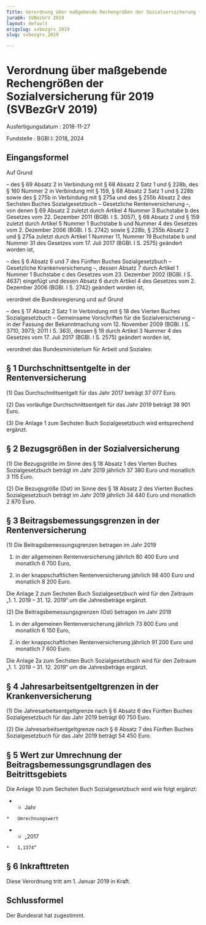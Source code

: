 ```yaml
---
Title: Verordnung über maßgebende Rechengrößen der Sozialversicherung für 2019
jurabk: SVBezGrV 2019
layout: default
origslug: svbezgrv_2019
slug: svbezgrv_2019

---
```


# Verordnung über maßgebende Rechengrößen der Sozialversicherung für 2019 (SVBezGrV 2019)

Ausfertigungsdatum
:   2018-11-27

Fundstelle
:   BGBl I: 2018, 2024


## Eingangsformel

Auf Grund

–   des § 69 Absatz 2 in Verbindung mit § 68 Absatz 2 Satz 1 und § 228b, des § 160 Nummer 2 in Verbindung mit § 159, § 68 Absatz 2 Satz 1 und § 228b sowie des § 275b in Verbindung mit § 275a und des § 255b Absatz 2 des Sechsten Buches Sozialgesetzbuch – Gesetzliche Rentenversicherung –, von denen § 69 Absatz 2 zuletzt durch Artikel 4 Nummer 3 Buchstabe b des Gesetzes vom 22. Dezember 2011 (BGBl. I S. 3057), § 68 Absatz 2 und § 159 zuletzt durch Artikel 5 Nummer 1 Buchstabe b und Nummer 4 des Gesetzes vom 2. Dezember 2006 (BGBl. I S. 2742) sowie § 228b, § 255b Absatz 2 und § 275a zuletzt durch Artikel 1 Nummer 11, Nummer 19 Buchstabe b und Nummer 31 des Gesetzes vom 17. Juli 2017 (BGBl. I S. 2575) geändert worden ist,


–   des § 6 Absatz 6 und 7 des Fünften Buches Sozialgesetzbuch – Gesetzliche Krankenversicherung –, dessen Absatz 7 durch Artikel 1 Nummer 1 Buchstabe c des Gesetzes vom 23. Dezember 2002 (BGBl. I S. 4637) eingefügt und dessen Absatz 6 durch Artikel 4 des Gesetzes vom 2. Dezember 2006 (BGBl. I S. 2742) geändert worden ist,



verordnet die Bundesregierung und auf Grund

–   des § 17 Absatz 2 Satz 1 in Verbindung mit § 18 des Vierten Buches Sozialgesetzbuch – Gemeinsame Vorschriften für die Sozialversicherung – in der Fassung der Bekanntmachung vom 12. November 2009 (BGBl. I S. 3710, 3973; 2011 I S. 363), dessen § 18 durch Artikel 3 Nummer 4 des Gesetzes vom 17. Juli 2017 (BGBl. I S. 2575) geändert worden ist,



verordnet das Bundesministerium für Arbeit und Soziales:


## § 1 Durchschnittsentgelte in der Rentenversicherung

(1) Das Durchschnittsentgelt für das Jahr 2017 beträgt 37 077 Euro.

(2) Das vorläufige Durchschnittsentgelt für das Jahr 2019 beträgt 38 901 Euro.

(3) Die Anlage 1 zum Sechsten Buch Sozialgesetzbuch wird entsprechend ergänzt.


## § 2 Bezugsgrößen in der Sozialversicherung

(1) Die Bezugsgröße im Sinne des § 18 Absatz 1 des Vierten Buches Sozialgesetzbuch beträgt im Jahr 2019 jährlich 37 380 Euro und monatlich 3 115 Euro.

(2) Die Bezugsgröße (Ost) im Sinne des § 18 Absatz 2 des Vierten Buches Sozialgesetzbuch beträgt im Jahr 2019 jährlich 34 440 Euro und monatlich 2 870 Euro.


## § 3 Beitragsbemessungsgrenzen in der Rentenversicherung

(1) Die Beitragsbemessungsgrenzen betragen im Jahr 2019

1.  in der allgemeinen Rentenversicherung jährlich 80 400 Euro und monatlich 6 700 Euro,


2.  in der knappschaftlichen Rentenversicherung jährlich 98 400 Euro und monatlich 8 200 Euro.



Die Anlage 2 zum Sechsten Buch Sozialgesetzbuch wird für den Zeitraum „1. 1. 2019 – 31. 12. 2019“ um die Jahresbeträge ergänzt.

(2) Die Beitragsbemessungsgrenzen (Ost) betragen im Jahr 2019

1.  in der allgemeinen Rentenversicherung jährlich 73 800 Euro und monatlich 6 150 Euro,


2.  in der knappschaftlichen Rentenversicherung jährlich 91 200 Euro und monatlich 7 600 Euro.



Die Anlage 2a zum Sechsten Buch Sozialgesetzbuch wird für den Zeitraum „1. 1. 2019 – 31. 12. 2019“ um die Jahresbeträge ergänzt.


## § 4 Jahresarbeitsentgeltgrenzen in der Krankenversicherung

(1) Die Jahresarbeitsentgeltgrenze nach § 6 Absatz 6 des Fünften Buches Sozialgesetzbuch für das Jahr 2019 beträgt 60 750 Euro.

(2) Die Jahresarbeitsentgeltgrenze nach § 6 Absatz 7 des Fünften Buches Sozialgesetzbuch für das Jahr 2019 beträgt 54 450 Euro.


## § 5 Wert zur Umrechnung der Beitragsbemessungsgrundlagen des Beitrittsgebiets

Die Anlage 10 zum Sechsten Buch Sozialgesetzbuch wird wie folgt ergänzt:

*    *   Jahr

    *   Umrechnungswert


*    *   „2017

    *   1,1374“





## § 6 Inkrafttreten

Diese Verordnung tritt am 1. Januar 2019 in Kraft.


## Schlussformel

Der Bundesrat hat zugestimmt.

